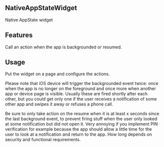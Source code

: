 ## NativeAppStateWidget
Native AppState widget

## Features
Call an action when the app is backgrounded or resumed.

## Usage
Put the widget on a page and configure the actions.

Please note that iOS device will trigger the backgrounded event twice: once when the app is no longer on the foreground and once more when another app or device page is visible. Usually these are fired shortly after each other, but you could get only one  if the user receives a notification of some other app and swipes it away or refuses a phone call.

Be sure to only take action on the resume when it is at least x seconds since the last background event, to prevent firing stuff when the user only looked at some notification but did not open it. Very annoying if you implement PIN verification for example because the app should allow a little time for the user to look at a notification and return to the app. How long depends on security and functional requirements.

